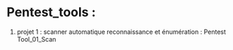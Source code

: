 # Pentest_tools :
1. projet 1 : scanner automatique reconnaissance et énumération : Pentest Tool_01_Scan 
   
